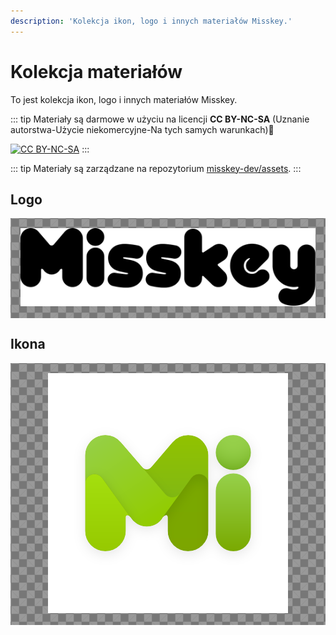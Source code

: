 ```yaml
---
description: 'Kolekcja ikon, logo i innych materiałów Misskey.'
---
```


# Kolekcja materiałów

To jest kolekcja ikon, logo i innych materiałów Misskey.

::: tip
Materiały są darmowe w użyciu na licencji **CC BY-NC-SA** (Uznanie autorstwa-Użycie niekomercyjne-Na tych samych warunkach)🎉

<a rel="license" href="http://creativecommons.org/licenses/by-nc-sa/4.0/"><img alt="CC BY-NC-SA" src="https://i.creativecommons.org/l/by-nc-sa/4.0/88x31.png" /></a>
:::

::: tip
Materiały są zarządzane na repozytorium [misskey-dev/assets](https://github.com/misskey-dev/assets).
:::

## Logo

<a class="asset" href="https://raw.githubusercontent.com/misskey-dev/assets/main/misskey.svg" target="_blank" download>
<img src="https://raw.githubusercontent.com/misskey-dev/assets/main/misskey.svg">
</a>

## Ikona

<a class="asset" href="https://raw.githubusercontent.com/misskey-dev/assets/main/icon.png" target="_blank" download>
<img src="https://raw.githubusercontent.com/misskey-dev/assets/main/icon.png">
</a>

<style>
.asset {
 display: block;
 background-color: #777;
 background-image:
  linear-gradient(45deg, #999 25%, transparent 25%),
  linear-gradient(135deg, #999 25%, transparent 25%),
  linear-gradient(45deg, transparent 75%, #999 75%),
  linear-gradient(135deg, transparent 75%, #999 75%);
 background-size: 25px 25px; /*Must be a square*/
 background-position: 0 0, 12.5px 0, 12.5px -12.5px, 0px 12.5px; /*Must be half of one side of the square*/
 animation: asset-bg 0.5s linear infinite;

 margin: 1em 0;
 padding: 16px;
 text-align: center;
}

@keyframes asset-bg {
  0% {background-position: 0 0, 12.5px 0, 12.5px -12.5px, 0px 12.5px;}
  100% {background-position: 12.5px 12.5px, 25px 12.5px, 25px 0px, 12.5px 25px;}
}
</style>
